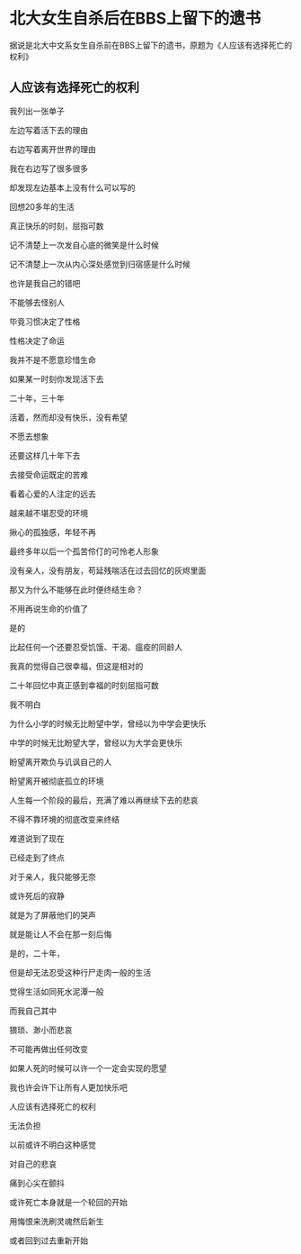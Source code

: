 # 北大女生自杀后在BBS上留下的遗书
据说是北大中文系女生自杀前在BBS上留下的遗书，原题为《人应该有选择死亡的权利》

## 人应该有选择死亡的权利

我列出一张单子

左边写着活下去的理由

右边写着离开世界的理由

我在右边写了很多很多

却发现左边基本上没有什么可以写的

回想20多年的生活

真正快乐的时刻，屈指可数

记不清楚上一次发自心底的微笑是什么时候

记不清楚上一次从内心深处感觉到归宿感是什么时候

也许是我自己的错吧

不能够去怪别人

毕竟习惯决定了性格

性格决定了命运

我并不是不愿意珍惜生命

如果某一时刻你发现活下去

二十年，三十年

活着，然而却没有快乐，没有希望

不愿去想象

还要这样几十年下去

去接受命运既定的苦难

看着心爱的人注定的远去

越来越不堪忍受的环境

揪心的孤独感，年轻不再

最终多年以后一个孤苦伶仃的可怜老人形象

没有亲人，没有朋友，苟延残喘活在过去回忆的灰烬里面

那又为什么不能够在此时便终结生命？

不用再说生命的价值了

是的

比起任何一个还要忍受饥饿、干渴、瘟疫的同龄人

我真的觉得自己很幸福，但这是相对的

二十年回忆中真正感到幸福的时刻屈指可数

我不明白

为什么小学的时候无比盼望中学，曾经以为中学会更快乐

中学的时候无比盼望大学，曾经以为大学会更快乐

盼望离开欺负与讥讽自己的人

盼望离开被彻底孤立的环境

人生每一个阶段的最后，充满了难以再继续下去的悲哀

不得不靠环境的彻底改变来终结

难道说到了现在

已经走到了终点

对于亲人，我只能够无奈

或许死后的寂静

就是为了屏蔽他们的哭声

就是能让人不会在那一刻后悔

是的，二十年，

但是却无法忍受这种行尸走肉一般的生活

觉得生活如同死水泥潭一般

而我自己其中

猥琐、渺小而悲哀

不可能再做出任何改变

如果人死的时候可以许一个一定会实现的愿望

我也许会许下让所有人更加快乐吧

人应该有选择死亡的权利

无法负担

以前或许不明白这种感觉

对自己的悲哀

痛到心尖在颤抖

或许死亡本身就是一个轮回的开始

用悔恨来洗刷灵魂然后新生

或者回到过去重新开始
